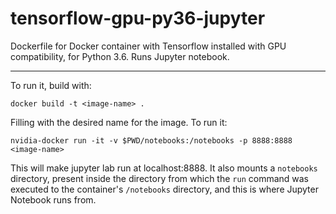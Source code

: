 # tensorflow-gpu-py36-jupyter
Dockerfile for Docker container with Tensorflow installed with GPU compatibility, for Python 3.6. Runs Jupyter notebook.

---

To run it, build with:

`docker build -t <image-name> .`

Filling <image-name> with the desired name for the image. To run it:

`nvidia-docker run -it -v $PWD/notebooks:/notebooks -p 8888:8888 <image-name>`

This will make jupyter lab run at localhost:8888. It also mounts a `notebooks` directory, present inside the directory from which the `run` command was executed to the container's `/notebooks` directory, and this is where Jupyter Notebook runs from.


